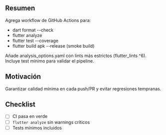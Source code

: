 ## Resumen
Agrega workflow de GitHub Actions para:
- dart format --check
- flutter analyze
- flutter test --coverage
- flutter build apk --release (smoke build)

Añade analysis_options.yaml con lints más estrictos (flutter_lints ^6).
Incluye test mínimo para validar el pipeline.

## Motivación
Garantizar calidad mínima en cada push/PR y evitar regresiones tempranas.

## Checklist
- [ ] CI pasa en verde
- [ ] `flutter analyze` sin warnings críticos
- [ ] Tests mínimos incluidos
